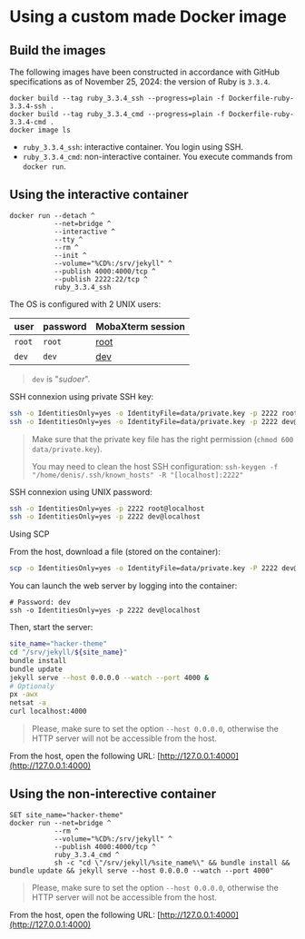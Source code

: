 # Using a custom made Docker image

## Build the images

The following images have been constructed in accordance with GitHub specifications as of November 25, 2024:
the version of Ruby is `3.3.4`.

```Batchfile
docker build --tag ruby_3.3.4_ssh --progress=plain -f Dockerfile-ruby-3.3.4-ssh .
docker build --tag ruby_3.3.4_cmd --progress=plain -f Dockerfile-ruby-3.3.4-cmd .
docker image ls
```

* `ruby_3.3.4_ssh`: interactive container. You login using SSH.
* `ruby_3.3.4_cmd`: non-interactive container. You execute commands from `docker run`.

## Using the interactive container

```Batchfile
docker run --detach ^
           --net=bridge ^
           --interactive ^
           --tty ^
           --rm ^
           --init ^
           --volume="%CD%:/srv/jekyll" ^
           --publish 4000:4000/tcp ^
           --publish 2222:22/tcp ^
           ruby_3.3.4_ssh
```

The OS is configured with 2 UNIX users:

| user               | password           | MobaXterm session                         |
|--------------------|--------------------|-------------------------------------------|
| `root`             | `root`             | [root](data/ContainerUbuntuSamyRoot.moba) |
| `dev`              | `dev`              | [dev](data/ContainerUbuntuSamyDev.moba)   |

> `dev` is "_sudoer_".

SSH connexion using private SSH key:

```bash
ssh -o IdentitiesOnly=yes -o IdentityFile=data/private.key -p 2222 root@localhost
ssh -o IdentitiesOnly=yes -o IdentityFile=data/private.key -p 2222 dev@localhost
```

> Make sure that the private key file has the right permission (`chmod 600 data/private.key`).
>
> You may need to clean the host SSH configuration: `ssh-keygen -f "/home/denis/.ssh/known_hosts" -R "[localhost]:2222"`

SSH connexion using UNIX password:

```bash
ssh -o IdentitiesOnly=yes -p 2222 root@localhost
ssh -o IdentitiesOnly=yes -p 2222 dev@localhost
```

Using SCP 

From the host, download a file (stored on the container):

```bash
scp -o IdentitiesOnly=yes -o IdentityFile=data/private.key -P 2222 dev@localhost:/tmp/sftp-example-download.dump /tmp/
```

You can launch the web server by logging into the container:

```Batchfile
# Password: dev
ssh -o IdentitiesOnly=yes -p 2222 dev@localhost
```

Then, start the server:

```bash
site_name="hacker-theme"
cd "/srv/jekyll/${site_name}"
bundle install
bundle update
jekyll serve --host 0.0.0.0 --watch --port 4000 &
# Optionaly
px -awx
netsat -a
curl localhost:4000
```

> Please, make sure to set the option `--host 0.0.0.0`, otherwise the HTTP server will not be accessible from the host.

From the host, open the following URL: [http://127.0.0.1:4000](http://127.0.0.1:4000)

## Using the non-interective container

```Batchfile
SET site_name="hacker-theme"
docker run --net=bridge ^
           --rm ^
           --volume="%CD%:/srv/jekyll" ^
           --publish 4000:4000/tcp ^
           ruby_3.3.4_cmd ^
           sh -c "cd \"/srv/jekyll/%site_name%\" && bundle install && bundle update && jekyll serve --host 0.0.0.0 --watch --port 4000"
```

> Please, make sure to set the option `--host 0.0.0.0`, otherwise the HTTP server will not be accessible from the host.

From the host, open the following URL: [http://127.0.0.1:4000](http://127.0.0.1:4000)
